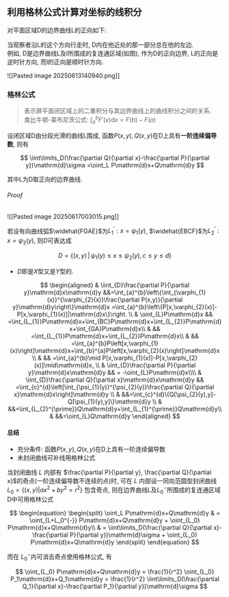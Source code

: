 ## 利用格林公式计算对坐标的线积分

对平面区域D的边界曲线L的正向如下:

当观察者沿L的这个方向行走时, D内在他近处的那一部分总在他的左边. <BR>
例如, D是边界曲线L及l所围成的复连通区域(如图), 作为D的正向边界, L的正向是逆时针方向, 而l的正向是顺时针方向.

![[Pasted image 20250613140940.png]]

### 格林公式

> 表示屏平面闭区域上的二重积分与其边界曲线上的曲线积分之间的关系. <BR>
> 类比牛顿-莱布尼茨公式: $\int_{a}^{b} F'(x) \mathrm{d}x = F(b)-F(a)$

设闭区域D由分段光滑的曲线L围成,
函数$P(x, y), Q(x, y)$在D上具有**一阶连续偏导数**,
则有

$$
\iint\limits_D(\frac{\partial Q}{\partial x}-\frac{\partial P}{\partial y})\mathrm{d}\sigma
=\oint_L P\mathrm{d}x+Q\mathrm{d}y
$$

其中L为D取正向的边界曲线.

###### Proof

![[Pasted image 20250617003015.png]]

若设有向曲线弧$\widehat{FGAE}$为$L_{1}^{\prime}:x=\psi_{1}(y)$, $\widehat{EBCF}$为$L_{2}^{\prime}:x=\psi_{2}(y)$, 则$D$可表达成

$$D=\{(x,y)\,|\,\psi_{1}(y)\leqslant x\leqslant\psi_{2}(y),c\leqslant y\leqslant d\}$$

- $D$即是$X$型又是$Y$型的.

$$
\begin{aligned}
	& \iint_{D}\frac{\partial P}{\partial y}\mathrm{d}x\mathrm{d}y
	&&=\int_{a}^{b}\left\{\int_{\varphi_{1}(x)}^{\varphi_{2}(x)}\frac{\partial P(x,y)}{\partial y}\mathrm{d}y\right\}\mathrm{d}x
	=\int_{a}^{b}\left\{P[x,\varphi_{2}(x)]-P[x,\varphi_{1}(x)]|\mathrm{d}x\}\right. \\
	& \oint_{L}P\mathrm{d}x
	&& =\int_{L_{1}}P\mathrm{d}x+\int_{BC}P\mathrm{d}x+\int_{L_{2}}P\mathrm{d}x+\int_{GA}P\mathrm{d}x\\
	& && =\int_{L_{1}}P\mathrm{d}x+\int_{L_{2}}P\mathrm{d}x\\
	& && =\int_{a}^{b}P\left[x,\varphi_{1}(x)\right]\mathrm{d}x+\int_{b}^{a}P\left[x,\varphi_{2}(x)\right]\mathrm{d}x \\
	& && =\int_{a}^{b}\mid P[x,\varphi_{1}(x)]-P[x,\varphi_{2}(x)]\mid\mathrm{d}x, \\
	& \iint_{D}\frac{\partial P}{\partial y}\mathrm{d}x\mathrm{d}y && = -\oint_{L}P\mathrm{d}x\\\\
	& \iint_{D}\frac{\partial Q}{\partial x}\mathrm{d}x\mathrm{d}y
	&& =\int_{c}^{d}\left[\int_{\psi_{1}(y)}^{\psi_{2}(y)}\frac{\partial Q}{\partial x}\mathrm{d}x\right]\mathrm{d}y \\
	& &&=\int_{c}^{d}\{Q[\psi_{2}(y),y]-Q[\psi_{1}(y),y]\}\mathrm{d}y \\
	& &&=\int_{L_{2}^{\prime}}Q\mathrm{d}y+\int_{L_{1}^{\prime}}Q\mathrm{d}y\\
	& &&=\oint_{L}Q\mathrm{d}y
\end{aligned}
$$

#### 总结

- 充分条件: 函数$P(x, y), Q(x, y)$在D上具有一阶连续偏导数
- 未封闭曲线可补线用格林公式

当封闭曲线 $L$ 内部有 $\frac{\partial P}{\partial y}, \frac{\partial Q}{\partial x}$的奇点(一阶连续偏导数不连续的点)时,
可在 $L$ 内部设一同向范圆型封闭曲线 $L_0 = \left\{(x,y)| ax^2 + by^2 = r^2\right\}$ 包含奇点, 则在边界曲线L及$L_0^{-}$所围成的复连通区域D中可用格林公式

$$
\begin{equation}
	\begin{split}
		\oint_L P\mathrm{d}x+Q\mathrm{d}y
		& = \oint_{L+L_0^{-}} P\mathrm{d}x+Q\mathrm{d}y
		+ \oint_{L_0} P\mathrm{d}x+Q\mathrm{d}y\\
		& = \iint\limits_D(\frac{\partial Q}{\partial x}-\frac{\partial P}{\partial y})\mathrm{d}\sigma
		+ \oint_{L_0} P\mathrm{d}x+Q\mathrm{d}y
	\end{split}
\end{equation}
$$

而在 $L_0^{-}$内可消去奇点使用格林公式, 有

$$
\oint_{L_0} P\mathrm{d}x+Q\mathrm{d}y
= \frac{1}{r^2} \oint_{L_0} P_1\mathrm{d}x+Q_1\mathrm{d}y
= \frac{1}{r^2} \iint\limits_D(\frac{\partial Q_1}{\partial x}-\frac{\partial P_1}{\partial y})\mathrm{d}\sigma
$$
